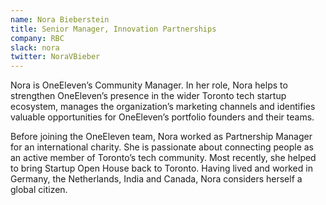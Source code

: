 ```yaml
---
name: Nora Bieberstein
title: Senior Manager, Innovation Partnerships
company: RBC
slack: nora
twitter: NoraVBieber
---
```


Nora is OneEleven’s Community Manager. In her role, Nora helps to strengthen OneEleven’s presence in the wider Toronto tech startup ecosystem, manages the organization’s marketing channels and identifies valuable opportunities for OneEleven’s portfolio founders and their teams.  
  
Before joining the OneEleven team, Nora worked as Partnership Manager for an international charity. She is passionate about connecting people as an active member of Toronto’s tech community. Most recently, she helped to bring Startup Open House back to Toronto. Having lived and worked in Germany, the Netherlands, India and Canada, Nora considers herself a global citizen. 
